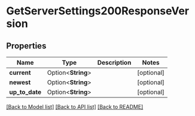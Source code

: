 # GetServerSettings200ResponseVersion

## Properties

Name | Type | Description | Notes
------------ | ------------- | ------------- | -------------
**current** | Option<**String**> |  | [optional]
**newest** | Option<**String**> |  | [optional]
**up_to_date** | Option<**String**> |  | [optional]

[[Back to Model list]](../README.md#documentation-for-models) [[Back to API list]](../README.md#documentation-for-api-endpoints) [[Back to README]](../README.md)


